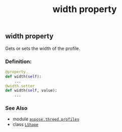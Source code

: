 ﻿---
title: width property
second_title: Aspose.3D for Python via .NET API References
description: 
type: docs
weight: 200
url: /python-net/aspose.threed.profiles/lshape/width/
is_root: false
---

## width property


Gets or sets the width of the profile.
### Definition:
```python
@property
def width(self):
    ...
@width.setter
def width(self, value):
    ...
```

### See Also
* module [`aspose.threed.profiles`](../../)
* class [`LShape`](/3d/python-net/aspose.threed.profiles/lshape)
